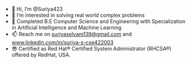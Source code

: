 - 👋 Hi, I’m @Suriya423
- 👀 I’m interested in solving real world complex problems
- 🌱 Completed B.E Computer Science and Engineering with Specialization in Artificial Intelligence and Machine Learning 
- 📫 Reach me on suriyaselvam139@gmail.com and www.linkedin.com/in/suriya-s-cse422003
- 😎 Certified as Red Hat® Certified System Administrator (RHCSA®) offered by RedHat, USA.

<!---
Suriya423/Suriya423 is a ✨ special ✨ repository because its `README.md` (this file) appears on your GitHub profile.
You can click the Preview link to take a look at your changes.
--->

